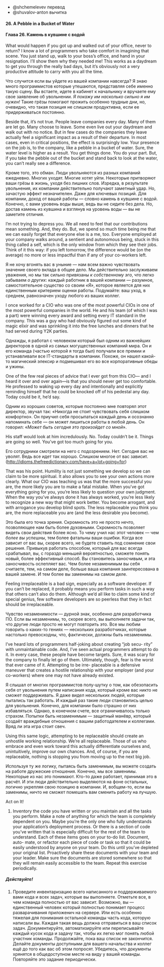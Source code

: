 - @shchemelevev перевод
- @shuvalov-anton вычитка

#### 26. A Pebble in a Bucket of Water

#### Глава 26. Камень в кувшине с водой


What would happen if you got up and walked out of your office, never
to return? I know a lot of programmers who take comfort in imagining
that scene. You just stand up, walk to your boss’s office, and hand in
your resignation. I’ll show them why they needed me! This works as a
daydream to get you through the really bad days, but it’s obviously
not a very productive attitude to carry with you all the time.

Что случится если вы уйдете из вашей компании навсегда? Я знаю много 
программистов которые утешаются, представляя себе именно такую сцену. Вы 
встаете, идете в кабинет к начальнику и вручаете ему свое заявление об
увольнении. _Я покажу им насколько сильно я им нужен!_ Такие грёзы
помогают прожить особенно трудные дни, но, очевидно, что такая позиция
не слишком продуктивна, если ее придерживаться постоянно.

Beside that, it’s not true. People leave companies every day. Many
of them are let go. Many choose to leave. Some even live out your
daydream and walk out with no notice. But in few cases do the
companies they leave actually feel a significant impact as a result of
their departure. In most cases, even in critical positions, the effect is
surprisingly low. Your presence on the job is, to the company, like a
pebble in a bucket of water. Sure, the water level is higher as a result.
You get things done. You do your part. But, if you take the pebble out
of the bucket and stand back to look at the water, you can’t really see
a difference.

Кроме того, это обман. Люди увольняются из разных компаний ежедневно. 
Многих уходят. Многие хотят уйти. Некоторые притворяют ваши грёзы в жизнь,
уходя без лишних слов. Изредка, в результате увольнения, их компании
действительно получают заметный удар. Но, зачастую эффект незначителен.
Даже для ключевых позиций. Для компании, доход от вашей работы — словно камень
в кувшине с водой. Конечно, с вами уровень воды выше, ведь вы не сидите
без дела. Но, достав камень из кувшина и взглянув на уровень воды —
вы не заметите отличия.



I’m not trying to depress you. We all need to feel that our contributions
mean something. And, they do. But, we spend so much time being
me that we can easily forget that everyone else is a me, too. Everyone
employed at your company walks around, a sentient and autonomous
being, stuck in this thing called a self, which is the only window from
which they see their jobs. Think of it this way: if you left tomorrow, the
difference would be (on the average) no more or less impactful than if
any of your co-workers left.

Я не хочу вгонять вас в уныние — нам всем важно чувствовать значение своего 
вклада в общее дело. Мы действительно заслуживаем уважения, но мы так сильно
привязаны _к собственному эго_, что легко забываем _о других_: каждый
работник в вашей компании — разумное, самостоятельное существо cо своим
_«Я»_, которое является для них единственным критерием оценки работы.
Подумайте: ваш уход, в среднем, равнозначен уходу любого из ваших коллег.



I once worked for a CIO who was one of the most powerful CIOs in
one of the most powerful companies in the world. He and his team (of
which I was a part) were winning every award and setting every IT
standard in the company. This was a guy who had obviously figured
out some kind of magic elixir and was sprinkling it into the free lunches
and dinners that he had served during Y2K parties.

Однажды, я работал с человеком который был одним из важнейших директоров в одной
из самых могущественных компаний мира. Он и его команда (частью которой я тогда был) 
получали все премии и устанавливали все IT-стандарты в компании. Похоже,
он нашел какой-то магический элексир и подмешивал его во все корпоративные
обеды и ужины.



One of the few real pieces of advice that I ever got from this CIO—
and I heard it over and over again—is that you should never get too
comfortable. He professed to waking up every day and intentionally
and explicitly reminding himself that he could be knocked off of his
pedestal any day. Today could be it, he’d say.

Одним из хороших советов, которые постоянно мне повторял этот директор,
звучал так: «Никогда не стоит чувствовать себя слишком комфортно». Он
приучил себя просыпаться каждый день и осознанно напоминать себе — 
он может лишиться работы в любой день. Он говорил: «_Может быть сегодня
это произойдет со мной_».



His staff would look at him incredulously. No. Today couldn’t be it.
Things are going so well. You’ve got too much going for you.

Его сотрудники смотрели на него с подозрением. Нет. Сегодня вас не уволят.
Ведь все идет так хорошо. Слишком многое от вас зависит.
(http://idioms.thefreedictionary.com/have+a+lot+going+for)



That was his point. Humility is not just something we develop so we can claim to
be more spiritual. It also allows you to see your own actions more clearly. 
What our CIO was teaching us was that the more successful you are, the more 
likely you are to make a fatal mistake. When you’ve got everything going for 
you, you’re less likely to question your own judgment. When the way you’ve 
always done it has always worked, you’re less likely to recognize a new way 
that might work better. You become arrogant, and with arrogance you develop 
blind spots.  The less replaceable you think you are, the more replaceable you 
are (and the less desirable you become).

Это была его точка зрения. Скромность это не просто нечто, позволяющее нам 
быть более духовными. Скромность позволяет видеть свои действия более ясно. 
То чему учил нас этот человек — чем _более вы успешны_, тем более фатальны
ваши ошибки. Когда все зависит от вас вы, скорее всего, не будете ставить под 
сомнение свои решения. Привыкув работать способом, который для вас всегда
срабатывал, вы, с гораздо меньшей вероятностью, сможете понять новый, более
эффективный способ. Вы становитесь заносчивым, и эта заносчивость ослепляет
вас. Чем более незаменимым вы себя считаете, тем, на самом деле, больше ваша
компания заинтересована в вашей замене. И тем более вы заменимы на самом деле.



Feeling irreplaceable is a bad sign, especially as a software developer.
If you can’t be replaced, it probably means you perform tasks in such
a way that others can’t also do them. Although we’d all like to claim
some kind of special genius, few software developers are so peerless
that they in fact should be irreplaceable.

Чувство незаменимости — дурной знак, особенно для разработчика ПО. Если
вы незаменимы, то, скорее всего, вы выполняете задачи так, что другие люди
просто не могут повторить это. Все мы любим говорить о каких-то 
гениях — нескольких разработчиках, которые настолько превосходны, что,
фактически, должны быть незаменимы.



I’ve heard lots of programmers half-joking about creating “job secu-
rity” with unmaintainable code. And, I’ve seen actual programmers
attempt to do it. In every case, these people have become targets. Sure,
it was scary for the company to finally let go of them. Ultimately,
though, fear is the worst that ever came of it. Attempting to be irre-
placeable is a defensive maneuver that creates a hostile relationship
with your employer (and your co-workers) where one may not have
already existed.

Я слышал от многих программистов полу-шутку о том, как обезопасить
себя от увольнения путем написания кода, который кроме вас никто не сможет
поддерживать. Я даже видел нескольких людей, которые пытались так работать. 
И каждый раз такие люди становились целью для увольнения. Конечно, для компании
было страшно от них избавляться. Однако, в конечном счете, все ограничивалось
только страхом. Попытки быть незаменимым — защитный манёвр, который создаёт
враждебные отношения с вашим работодателем и коллегами. Вряд ли эта игра стоит
свеч.



Using this same logic, attempting to be replaceable should create an
unhostile working relationship. We’re all replaceable. Those of us who
embrace and even work toward this actually differentiate ourselves
and, unintuitively, improve our own chances. And, of course, if you
are replaceable, nothing is stopping you from moving up to the next
big job.

Используя ту же логику, пытаясь быть заменимым, вы можете создать на работе
дружеские отношения. Конечно, мы все заменимы. Некоторые из нас это понимают.
Кто-то даже работает, принимая это в расчёт. И эти люди действительно выделяются
на фоне остальных, логично укрепляя свою позицию в компании. И, вобщем-то, 
если вы заменимы, ничто не сможет помешать вам сменить работу на лучшую.



Act on It!
1. Inventory the code you have written or you maintain and all the
tasks you perform. Make a note of anything for which the team is
completely dependent on you. Maybe you’re the only one who
fully understands your application’s deployment process. Or there
is a section of code you’ve written that is especially difficult for the
rest of the team to understand.
Each of these items goes on your to-do list. Document, auto-
mate, or refactor each piece of code or task so that it could be
easily understood by anyone on your team. Do this until you’ve
depleted your original list. Proactively share these documents with
your team and your leader. Make sure the documents are stored
somewhere so that they will remain easily accessible to the team.
Repeat this exercise periodically.

##### Действуйте!

1. Проведите инвентаризацию всего написанного и поддерживаемого вами кода и 
всех задач, которые вы выполняете. Отметьте все, в чем команда полностью от вас
зависит. Возможно, вы — единственный человек который полностью понимает 
процесс разварачивания приложенич на сервере. Или есть особенно тяжелая для
понимания остальной команды часть кода, которую написали вы. Каждая такая вещь
должна отправиться в ваш список задач. Документируйте, автоматизируйте или 
переписывайте каждый кусок кода и задачу так, чтобы их легко мог понять
любой участник команды. Продолжайте, пока ваш список не закончится. Делайте 
документы доступными для вашего начальства и коллег ещё до того как вас 
об этом попросят. Убедитесь, что документы хрянятся в общедоступном месте
на виду у вашей команды. Повторяйте это задание периодически.

